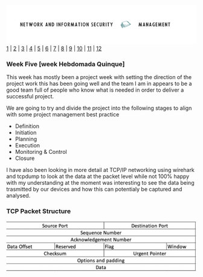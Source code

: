 ![Logo](Images/PCOM7E.png)
[1](/MyPortfolio/PCOM7E/Unit01.html) | [2](/MyPortfolio/PCOM7E/Unit02.html) | [3](/MyPortfolio/PCOM7E/Unit03.html) | [4](/MyPortfolio/PCOM7E/Unit04.html) | [5](/MyPortfolio/PCOM7E/Unit05.html) | [6](/MyPortfolio/PCOM7E/Unit06.html) | [7](/MyPortfolio/PCOM7E/Unit07.html) | [8](/MyPortfolio/PCOM7E/Unit08.html) | [9](/MyPortfolio/PCOM7E/Unit09.html) | [10](/MyPortfolio/PCOM7E/Unit10.html) | [11](/MyPortfolio/PCOM7E/Unit11.html) | [12](/MyPortfolio/PCOM7E/Unit12.html)
### Week Five [week Hebdomada Quinque]

This week has mostly been a project week with setting the direction of the project work this has been going well and the team I am in appears to be a good team full of people who know what is needed in order to deliver a successful project. 

We are going to try and divide the project into the following stages to align with some project management best practice

<ul>
  <li>Definition</li>
<li>Initiation</li>
<li>Planning</li>
<li>Execution</li>
<li>Monitoring & Control</li>
<li>Closure</li>
</ul>

I have also been looking in more detail at TCP/IP networking using wirehark and tcpdump to look at the data at the packet level while not 100% happy with my understanding at the moment was interesting to see the data being trasmitted by our devices and how this can potentialy be captured and analysed. 
### TCP Packet Structure
![Logo](Images/TCP.png)
